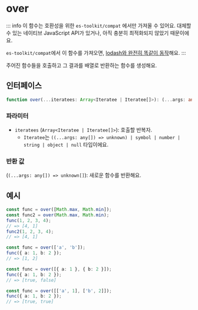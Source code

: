 # over

::: info
이 함수는 호환성을 위한 `es-toolkit/compat` 에서만 가져올 수 있어요. 대체할 수 있는 네이티브 JavaScript API가 있거나, 아직 충분히 최적화되지 않았기 때문이에요.

`es-toolkit/compat`에서 이 함수를 가져오면, [lodash와 완전히 똑같이 동작](../../../compatibility.md)해요.
:::

주어진 함수들을 호출하고 그 결과를 배열로 반환하는 함수를 생성해요.

## 인터페이스

```typescript
function over(...iteratees: Array<Iteratee | Iteratee[]>): (...args: any[]) => unknown[];
```

### 파라미터

- `iteratees` (`Array<Iteratee | Iteratee[]>`): 호출할 반복자.
  - `Iteratee`는 `((...args: any[]) => unknown) | symbol | number | string | object | null` 타입이에요.

### 반환 값

(`(...args: any[]) => unknown[]`): 새로운 함수를 반환해요.

## 예시

```typescript
const func = over([Math.max, Math.min]);
const func2 = over(Math.max, Math.min);
func(1, 2, 3, 4);
// => [4, 1]
func2(1, 2, 3, 4);
// => [4, 1]

const func = over(['a', 'b']);
func({ a: 1, b: 2 });
// => [1, 2]

const func = over([{ a: 1 }, { b: 2 }]);
func({ a: 1, b: 2 });
// => [true, false]

const func = over([['a', 1], ['b', 2]]);
func({ a: 1, b: 2 });
// => [true, true]
```
